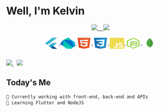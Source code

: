 # Well, I'm Kelvin

<div align="center">

  <a href="https://github.com/kelvins213">

  <img height="180em" src="https://github-readme-stats.vercel.app/api?username=kelvins213&show_icons=true&theme=dracula&include_all_commits=true&count_private=true"/>
  <img/>
  <img/>
  <img/>
  <img height="180em" src="https://github-readme-stats.vercel.app/api/top-langs/?username=kelvins213&layout=compact&langs_count=7&theme=dracula"/>

</div>

<div align="center"><br>
  
  <img align="center" alt="Kelvin-Flutter" height="30" width="40" src="https://raw.githubusercontent.com/devicons/devicon/master/icons/flutter/flutter-original.svg">
  
  <img align="center" alt="Kelvin-Dart" height="30" width="40" src="https://raw.githubusercontent.com/devicons/devicon/master/icons/dart/dart-original.svg">
  
  <img align="center" alt="Kelvin-HTML" height="30" width="40" src="https://raw.githubusercontent.com/devicons/devicon/master/icons/html5/html5-original.svg">
  
  <img align="center" alt="Kelvin-CSS" height="30" width="40" src="https://raw.githubusercontent.com/devicons/devicon/master/icons/css3/css3-original.svg">
  
  <img align="center" alt="Kelvin-Js" height="30" width="40" src="https://raw.githubusercontent.com/devicons/devicon/master/icons/javascript/javascript-plain.svg">
  
  <img align="center" alt="Kelvin-NodeJS" height="30" width="40" src="https://raw.githubusercontent.com/devicons/devicon/master/icons/nodejs/nodejs-original.svg">
  
  <img align="center" alt="Kelvin-MongoDB" height="30" width="40" src="https://raw.githubusercontent.com/devicons/devicon/master/icons/mongodb/mongodb-original.svg">

</div>
  
##
  
<div>
  <a href="https://www.linkedin.com/in/kelvin-holanda-23b586250" target="_blank">
    <img src="https://img.shields.io/badge/-LinkedIn-%230077B5?style=for-the-badge&logo=linkedin&logoColor=white" target="_blank">
  </a> 
  <img/>
  <img/>
  <a href="mailto:kelvinotilio@gmail.com">
    <img src="https://img.shields.io/badge/Gmail-D14836?style=for-the-badge&logo=gmail&logoColor=white" target="_blank"/>
  </a>
</div>
    
## Today's Me
```
🔭 Currently working with front-end, back-end and APIs
🌱 Learning Flutter and NodeJS
```
